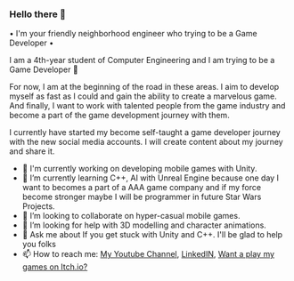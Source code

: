 ### Hello there 👋
• I'm your friendly neighborhood engineer who trying to be a Game Developer •

I am a 4th-year student of Computer Engineering and I am trying to be a Game Developer 🥳

For now, I am at the beginning of the road in these areas. I aim to develop myself as fast as I could and gain the ability to create a marvelous game. And finally, I want to work with talented people from the game industry and become a part of the game development journey with them.

I currently have started my become self-taught a game developer journey with the new social media accounts. I will create content about my journey and share it.

- 🔭 I'm currently working on developing mobile games with Unity.
- 🌱 I’m currently learning C++, AI with Unreal Engine because one day I want to becomes a part of a AAA game company and if my force become stronger maybe I will be programmer in future Star Wars Projects.
- 👯 I’m looking to collaborate on hyper-casual mobile games.
- 🤔 I’m looking for help with 3D modelling and character animations.
- 💬 Ask me about If you get stuck with Unity and C++. I'll be glad to help you folks 
- 📫 How to reach me: [My Youtube Channel](https://www.youtube.com/channel/UC8YwniwgKnyklelzmW1rKDg), [LinkedIN](https://www.linkedin.com/in/bbetulkaya), [Want a play my games on Itch.io?](https://gamedevspidey.itch.io)

<!--
- 😄 Pronouns: ...
- ⚡ Fun fact: ...
-->
